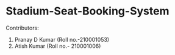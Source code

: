 # Stadium-Seat-Booking-System
Contributors:
1. Pranay D Kumar (Roll no.-210001053)
2. Atish Kumar (Roll no.- 210001006)

